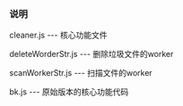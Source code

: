 ### 说明

cleaner.js   --- 核心功能文件

deleteWorderStr.js --- 删除垃圾文件的worker

scanWorkerStr.js --- 扫描文件的worker

bk.js ---  原始版本的核心功能代码
